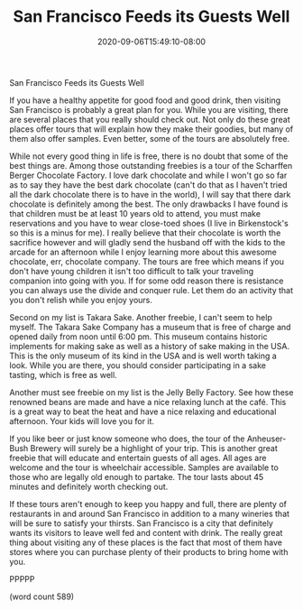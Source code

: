 ﻿---
title: "San Francisco Feeds its Guests Well"
date: 2020-09-06T15:49:10-08:00
description: "SanFransisco Tips for Web Success"
featured_image: "/images/SanFransisco.jpg"
tags: ["SanFransisco"]
---

San Francisco Feeds its Guests Well

If you have a healthy appetite for good food and good drink, then visiting San Francisco is probably a great plan for you. While you are visiting, there are several places that you really should check out. Not only do these great places offer tours that will explain how they make their goodies, but many of them also offer samples. Even better, some of the tours are absolutely free. 

While not every good thing in life is free, there is no doubt that some of the best things are. Among those outstanding freebies is a tour of the Scharffen Berger Chocolate Factory. I love dark chocolate and while I won't go so far as to say they have the best dark chocolate (can't do that as I haven't tried all the dark chocolate there is to have in the world), I will say that there dark chocolate is definitely among the best. The only drawbacks I have found is that children must be at least 10 years old to attend, you must make reservations and you have to wear close-toed shoes (I live in Birkenstock's so this is a minus for me). I really believe that their chocolate is worth the sacrifice however and will gladly send the husband off with the kids to the arcade for an afternoon while I enjoy learning more about this awesome chocolate, err, chocolate company. The tours are free which means if you don't have young children it isn't too difficult to talk your traveling companion into going with you. If for some odd reason there is resistance you can always use the divide and conquer rule. Let them do an activity that you don't relish while you enjoy yours.

Second on my list is Takara Sake. Another freebie, I can't seem to help myself. The Takara Sake Company has a museum that is free of charge and opened daily from noon until 6:00 pm. This museum contains historic implements for making sake as well as a history of sake making in the USA. This is the only museum of its kind in the USA and is well worth taking a look. While you are there, you should consider participating in a sake tasting, which is free as well. 

Another must see freebie on my list is the Jelly Belly Factory. See how these renowned beans are made and have a nice relaxing lunch at the café. This is a great way to beat the heat and have a nice relaxing and educational afternoon. Your kids will love you for it.  

If you like beer or just know someone who does, the tour of the Anheuser-Bush Brewery will surely be a highlight of your trip. This is another great freebie that will educate and entertain guests of all ages. All ages are welcome and the tour is wheelchair accessible. Samples are available to those who are legally old enough to partake. The tour lasts about 45 minutes and definitely worth checking out. 

If these tours aren't enough to keep you happy and full, there are plenty of restaurants in and around San Francisco in addition to a many wineries that will be sure to satisfy your thirsts. San Francisco is a city that definitely wants its visitors to leave well fed and content with drink. The really great thing about visiting any of these places is the fact that most of them have stores where you can purchase plenty of their products to bring home with you. 

PPPPP

(word count 589)



